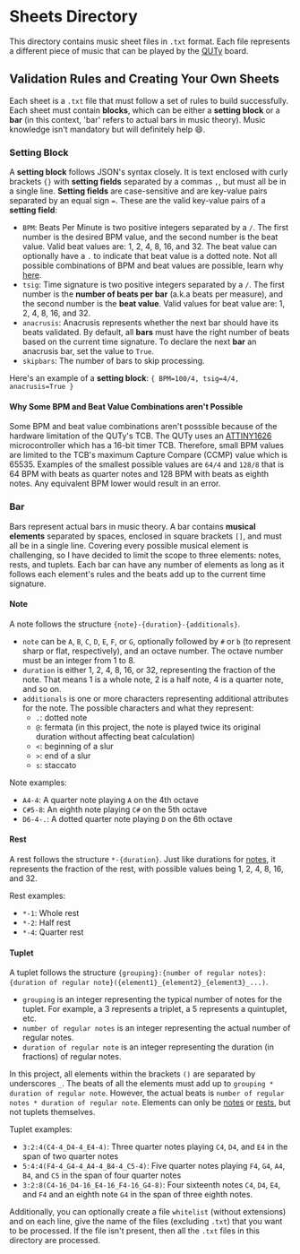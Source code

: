 # Sheets Directory

This directory contains music sheet files in `.txt` format. Each file represents a different piece of music that can be played by the [QUTy](https://cab202.github.io/quty/) board.

## Validation Rules and Creating Your Own Sheets
Each sheet is a `.txt` file that must follow a set of rules to build successfully. Each sheet must contain **blocks**, which can be either a **setting block** or a **bar** (in this context, 'bar' refers to actual bars in music theory). Music knowledge isn't mandatory but will definitely help 😄.

### Setting Block
A **setting block** follows JSON's syntax closely. It is text enclosed with curly brackets `{}` with **setting fields** separated by a commas `,`, but must all be in a single line. **Setting fields** are case-sensitive and are key-value pairs separated by an equal sign `=`. These are the valid key-value pairs of a **setting field**:
- `BPM`: Beats Per Minute is two positive integers separated by a `/`. The first number is the desired BPM value, and the second number is the beat value. Valid beat values are: 1, 2, 4, 8, 16, and 32. The beat value can optionally have a `.` to indicate that beat value is a dotted note. Not all possible combinations of BPM and beat values are possible, learn why [here](#why-some-bpm-and-beat-value-combinations-arent-possible).
- `tsig`: Time signature is two positive integers separated by a `/`. The first number is the **number of beats per bar** (a.k.a beats per measure), and the second number is the **beat value**. Valid values for beat value are: 1, 2, 4, 8, 16, and 32.
- `anacrusis`: Anacrusis represents whether the next bar should have its beats validated. By default, all **bars** must have the right number of beats based on the current time signature. To declare the next **bar** an anacrusis bar, set the value to `True`.
- `skipbars`: The number of bars to skip processing.

Here's an example of a **setting block**:
`{ BPM=100/4, tsig=4/4, anacrusis=True }`

#### Why Some BPM and Beat Value Combinations aren't Possible
Some BPM and beat value combinations aren't posssible because of the hardware limitation of the QUTy's TCB. The QUTy uses an [ATTINY1626](https://ww1.microchip.com/downloads/en/DeviceDoc/ATtiny1624-26-27-DataSheet-DS40002234A.pdf) microcontroller which has a 16-bit timer TCB. Therefore, small BPM values are limited to the TCB's maximum Capture Compare (CCMP) value which is 65535. Examples of the smallest possible values are `64/4` and `128/8` that is 64 BPM with beats as quarter notes and 128 BPM with beats as eighth notes. Any equivalent BPM lower would result in an error.

### Bar
Bars represent actual bars in music theory. A bar contains **musical elements** separated by spaces, enclosed in square brackets `[]`, and must all be in a single line. Covering every possible musical element is challenging, so I have decided to limit the scope to three elements: notes, rests, and tuplets. Each bar can have any number of elements as long as it follows each element's rules and the beats add up to the current time signature.

#### Note
A note follows the structure `{note}-{duration}-{additionals}`.
- `note` can be `A`, `B`, `C`, `D`, `E`, `F`, or `G`, optionally followed by `#` or `b` (to represent sharp or flat, respectively), and an octave number. The octave number must be an integer from 1 to 8.
- `duration` is either 1, 2, 4, 8, 16, or 32, representing the fraction of the note. That means 1 is a whole note, 2 is a half note, 4 is a quarter note, and so on.
- `additionals` is one or more characters representing additional attributes for the note. The possible characters and what they represent:
  - `.`: dotted note
  - `@`: fermata (in this project, the note is played twice its original duration without affecting beat calculation)
  - `<`: beginning of a slur
  - `>`: end of a slur
  - `s`: staccato

Note examples:
- `A4-4`: A quarter note playing `A` on the 4th octave
- `C#5-8`: An eighth note playing `C#` on the 5th octave
- `D6-4-.`: A dotted quarter note playing `D` on the 6th octave

#### Rest
A rest follows the structure `*-{duration}`.
Just like durations for [notes](#note), it represents the fraction of the rest, with possible values being 1, 2, 4, 8, 16, and 32.

Rest examples:
- `*-1`: Whole rest
- `*-2`: Half rest
- `*-4`: Quarter rest

#### Tuplet
A tuplet follows the structure `{grouping}:{number of regular notes}:{duration of regular note}({element1}_{element2}_{element3}_...)`.
- `grouping` is an integer representing the typical number of notes for the tuplet. For example, a 3 represents a triplet, a 5 represents a quintuplet, etc.
- `number of regular notes` is an integer representing the actual number of regular notes.
- `duration of regular note` is an integer representing the duration (in fractions) of regular notes.

In this project, all elements within the brackets `()` are separated by underscores `_`. The beats of all the elements must add up to `grouping * duration of regular note`. However, the actual beats is `number of regular notes * duration of regular note`. Elements can only be [notes](#note) or [rests](#rest), but not tuplets themselves.

Tuplet examples:
- `3:2:4(C4-4_D4-4_E4-4)`: Three quarter notes playing `C4`, `D4`, and `E4` in the span of two quarter notes
- `5:4:4(F4-4_G4-4_A4-4_B4-4_C5-4)`: Five quarter notes playing `F4`, `G4`, `A4`, `B4`, and `C5` in the span of four quarter notes
- `3:2:8(C4-16_D4-16_E4-16_F4-16_G4-8)`: Four sixteenth notes `C4`, `D4`, `E4`, and `F4` and an eighth note `G4` in the span of three eighth notes.

Additionally, you can optionally create a file `whitelist` (without extensions) and on each line, give the name of the files (excluding `.txt`) that you want to be processed. If the file isn't present, then all the `.txt` files in this directory are processed.
